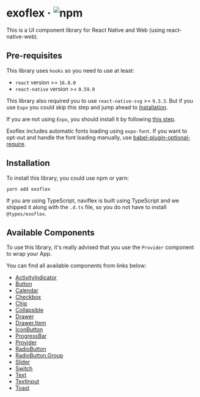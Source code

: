 # exoflex · ![npm](https://img.shields.io/npm/v/exoflex)

This is a UI component library for React Native and Web (using react-native-web).

## Pre-requisites

This library uses `hooks` so you need to use at least:

- `react` version >= `16.8.0`
- `react-native` version >= `0.59.0`

This library also required you to use `react-native-svg` >= `9.3.3`. But if you use `Expo` you could skip this step and jump ahead to [Installation](#installation).

If you are not using `Expo`, you should install it by following [this step](https://github.com/react-native-community/react-native-svg/#installation).

Exoflex includes automatic fonts loading using `expo-font`. If you want to opt-out and handle the font loading manually, use [babel-plugin-optional-require](https://github.com/satya164/babel-plugin-optional-require).

## Installation

To install this library, you could use npm or yarn:

```
yarn add exoflex
```

If you are using TypeScript, naviflex is built using TypeScript and we shipped it along with the `.d.ts` file, so you do not have to install `@types/exoflex`.

## Available Components

To use this library, it's really advised that you use the `Provider` component to wrap your App.

You can find all available components from links below:

- [ActivityIndicator](https://github.com/kodefox/infra/blob/master/packages/exoflex/docs/components/ActivityIndicator.md)
- [Button](https://github.com/kodefox/infra/blob/master/packages/exoflex/docs/components/Button.md)
- [Calendar](https://github.com/kodefox/infra/blob/master/packages/exoflex/docs/components/Calendar.md)
- [Checkbox](https://github.com/kodefox/infra/blob/master/packages/exoflex/docs/components/Checkbox.md)
- [Chip](https://github.com/kodefox/infra/blob/master/packages/exoflex/docs/components/Chip.md)
- [Collapsible](https://github.com/kodefox/infra/blob/master/packages/exoflex/docs/components/Collapsible.md)
- [Drawer](https://github.com/kodefox/infra/blob/master/packages/exoflex/docs/components/DrawerSection.md)
- [Drawer.Item](https://github.com/kodefox/infra/blob/master/packages/exoflex/docs/components/DrawerItem.md)
- [IconButton](https://github.com/kodefox/infra/blob/master/packages/exoflex/docs/components/IconButton.md)
- [ProgressBar](https://github.com/kodefox/infra/blob/master/packages/exoflex/docs/components/ProgressBar.md)
- [Provider](https://github.com/kodefox/infra/blob/master/packages/exoflex/docs/components/Provider.md)
- [RadioButton](https://github.com/kodefox/infra/blob/master/packages/exoflex/docs/components/RadioButton.md)
- [RadioButton.Group](https://github.com/kodefox/infra/blob/master/packages/exoflex/docs/components/RadioButtonGroup.md)
- [Slider](https://github.com/kodefox/infra/blob/master/packages/exoflex/docs/components/Slider.md)
- [Switch](https://github.com/kodefox/infra/blob/master/packages/exoflex/docs/components/Switch.md)
- [Text](https://github.com/kodefox/infra/blob/master/packages/exoflex/docs/components/Text.md)
- [TextInput](https://github.com/kodefox/infra/blob/master/packages/exoflex/docs/components/TextInput.md)
- [Toast](https://github.com/kodefox/infra/blob/master/packages/exoflex/docs/components/Toast.md)
